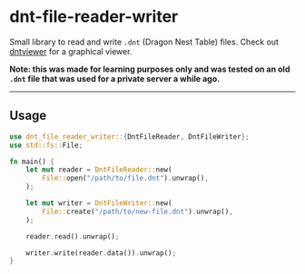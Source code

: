 # dnt-file-reader-writer

Small library to read and write `.dnt` (Dragon Nest Table) files. Check out [dntviewer](https://github.com/spacem/dntviewer) for a graphical viewer.

**Note: this was made for learning purposes only and was tested on an old `.dnt` file that was used for a private server a while ago.**

___

## Usage

```rust
use dnt_file_reader_writer::{DntFileReader, DntFileWriter};
use std::fs::File;

fn main() {
    let mut reader = DntFileReader::new(
        File::open("/path/to/file.dnt").unwrap(),
    );

    let mut writer = DntFileWriter::new(
        File::create("/path/to/new-file.dnt").unwrap(),
    );

    reader.read().unwrap();

    writer.write(reader.data()).unwrap();
}
```
